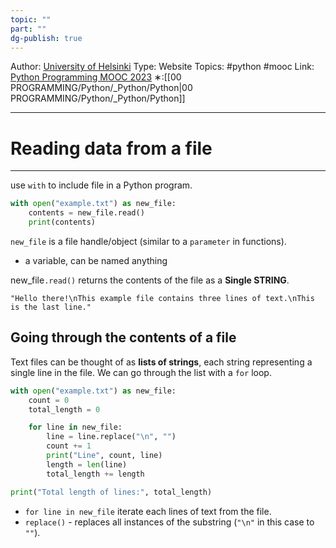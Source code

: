 ```yaml
---
topic: ""
part: ""
dg-publish: true
---
```

Author: [University of Helsinki](https://programming-23.mooc.fi/)
Type: Website
Topics: #python #mooc
Link: [Python Programming MOOC 2023](https://programming-23.mooc.fi/)
∗:[[00 PROGRAMMING/Python/_Python/Python\|00 PROGRAMMING/Python/_Python/Python]] 

---
# Reading data from a file

--- 
use `with` to include file in a Python program.
```python
with open("example.txt") as new_file:
	contents = new_file.read()
	print(contents)
```

`new_file` is a file handle/object (similar to a `parameter` in functions).
- a variable, can be named anything

new_file`.read()` returns the contents of the file as a __Single STRING__.
 ```text
"Hello there!\nThis example file contains three lines of text.\nThis is the last line."
```


## Going through the contents of a file

Text files can be thought of as __lists of strings__, each string representing a single line in the file. 
We can go through the list with a `for` loop.
```python
with open("example.txt") as new_file:
    count = 0
    total_length = 0

    for line in new_file:
        line = line.replace("\n", "")
        count += 1
        print("Line", count, line)
        length = len(line)
        total_length += length

print("Total length of lines:", total_length)
```

- `for line in new_file` iterate each lines of text from the file.
- `replace()` - replaces all instances of the substring (`"\n"` in this case to `""`).
